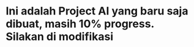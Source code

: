 <h1>Ini adalah Project AI yang baru saja dibuat, masih 10% progress. <br>
  Silakan di modifikasi</h1>
